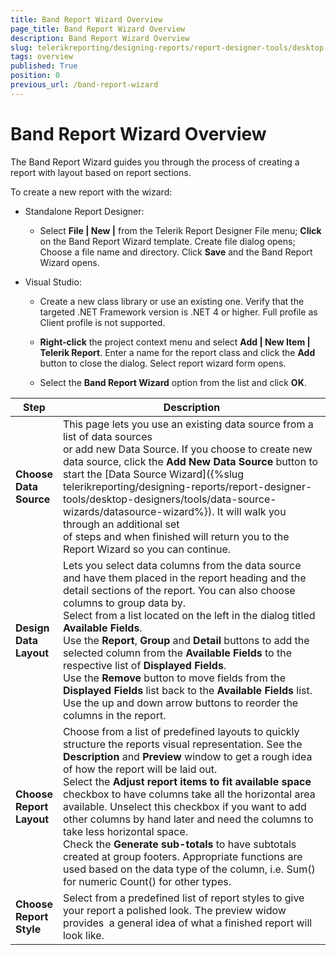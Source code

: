 ```yaml
---
title: Band Report Wizard Overview
page_title: Band Report Wizard Overview
description: Band Report Wizard Overview
slug: telerikreporting/designing-reports/report-designer-tools/desktop-designers/tools/report-wizards/band-report-wizard/overview
tags: overview
published: True
position: 0
previous_url: /band-report-wizard
---
```

<style>
table th:first-of-type {
    width: 15%;
}
table th:nth-of-type(2) {
    width: 85%;
}
</style>

# Band Report Wizard Overview

The Band Report Wizard guides you through the process of creating a report with layout based on report sections.

To create a new report with the wizard: 

* Standalone Report Designer: 

   + Select __File | New |__ from the Telerik Report Designer File menu; __Click__ on the Band Report Wizard template. Create file dialog opens; Choose a file name and directory. Click __Save__ and the Band Report Wizard opens. 

* Visual Studio: 

   + Create a new class library or use an existing one. Verify that the targeted .NET Framework version is .NET 4 or higher. Full profile as Client profile is not supported. 

   + __Right-click__ the project context menu and select __Add | New Item | Telerik Report__. Enter a name for the report class and click the __Add__ button to close the dialog. Select report wizard form opens. 

   + Select the __Band Report Wizard__ option from the list and click __OK__. 

|  __Step__ |  __Description__ |
| ------ | ------ |
| __Choose Data Source__ |This page lets you use an existing data source from a list of data sources<br/> or add new Data Source. If you choose to create new data source, click the __Add New Data Source__ button to start the [Data Source Wizard]({%slug telerikreporting/designing-reports/report-designer-tools/desktop-designers/tools/data-source-wizards/datasource-wizard%}). It will walk you through an additional set<br/>of steps and when finished will return you to the Report Wizard so you can continue.|
| __Design Data Layout__ |Lets you select data columns from the data source and have them placed in the report heading and the detail sections of the report. You can also choose columns to group data by.<br/>Select from a list located on the left in the dialog titled __Available Fields__.<br/> Use the __Report__, __Group__ and __Detail__ buttons to add the selected column from the __Available Fields__ to the respective list of __Displayed Fields__.<br/> Use the __Remove__ button to move fields from the __Displayed Fields__ list back to the __Available Fields__ list. Use the up and down arrow buttons to reorder the columns in the report. |
| __Choose Report Layout__ |Choose from a list of predefined layouts to quickly structure the reports visual representation. See the __Description__ and __Preview__ window to get a rough idea of how the report will be laid out.<br/> Select the __Adjust report items to fit available space__ checkbox to have columns take all the horizontal area available. Unselect this checkbox if you want to add other columns by hand later and need the columns to take less horizontal space.<br/> Check the __Generate sub-totals__ to have subtotals created at group footers. Appropriate functions are used based on the data type of the column, i.e. Sum() for numeric Count() for other types.|
| __Choose Report Style__ |Select from a predefined list of report styles to give your report a polished look. The preview widow provides  a general idea of what a finished report will look like.|
